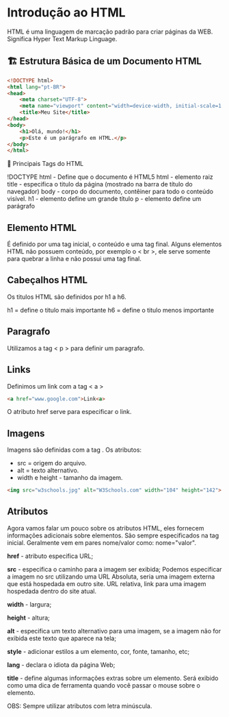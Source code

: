 # Introdução ao HTML

HTML é uma linguagem de marcação padrão para criar páginas da WEB. Significa Hyper Text Markup Linguage.

## 🏗️ Estrutura Básica de um Documento HTML  
```html
<!DOCTYPE html>
<html lang="pt-BR">
<head>
    <meta charset="UTF-8">
    <meta name="viewport" content="width=device-width, initial-scale=1.0">
    <title>Meu Site</title>
</head>
<body>
    <h1>Olá, mundo!</h1>
    <p>Este é um parágrafo em HTML.</p>
</body>
</html>
```

🔹 Principais Tags do HTML

!DOCTYPE html - Define que o documento é HTML5
html - elemento raiz
title - especifica o titulo da página (mostrado na barra de título do navegador)
body - corpo do documento, contêiner para todo o conteúdo visível.
h1 - elemento define um grande título
p - elemento define um parágrafo

## Elemento HTML

É definido por uma tag inicial, o conteúdo e uma tag final.
Alguns elementos HTML não possuem conteúdo, por exemplo o < br >, ele serve somente para quebrar a linha e não possui uma tag final.

## Cabeçalhos HTML

Os titulos HTML são definidos por h1 a h6.

h1 = define o titulo mais importante
h6 = define o titulo menos importante

## Paragrafo

Utilizamos a tag < p > para definir um paragrafo.

## Links

Definimos um link com a tag < a >

```html
<a href="www.google.com">Link<a>
```
O atributo href serve para especificar o link.

## Imagens

Imagens são definidas com a tag <img>.
Os atributos:
- src = origem do arquivo.
- alt = texto alternativo.
- width e height - tamanho da imagem.
  
````html
<img src="w3schools.jpg" alt="W3Schools.com" width="104" height="142">
````

## Atributos

Agora vamos falar um pouco sobre os atributos HTML, eles fornecem informações adicionais sobre elementos.
São sempre especificados na tag inicial. 
Geralmente vem em pares nome/valor como: nome="valor".

**href** - atributo especifica URL;

**src** - especifica o caminho para a imagem ser exibida;
Podemos especificar a imagem no src utilizando uma URL Absoluta, seria uma imagem externa que está hospedada em outro site.
URL relativa, link para uma imagem hospedada dentro do site atual.

**width** - largura;

**height** - altura;

**alt** - especifica um texto alternativo para uma imagem, se a imagem não for exibida este texto que aparece na tela;

**style** - adicionar estilos a um elemento, cor, fonte, tamanho, etc;

**lang** - declara o idiota da página Web;

**title** - define algumas informações extras sobre um elemento. Será exibido como uma dica de ferramenta quando você passar o mouse sobre o elemento.

OBS: Sempre utilizar atributos com letra minúscula.
